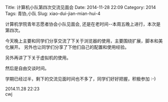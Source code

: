 Title: 计算机小队第四次交流见面会
Date: 2014-11-28 22:09
Category: 2014
Tags: 青协,小队
Slug: xiao-dui-jian-mian-hui-4

计算机学院青年志愿者协会小队见面会, 还是在老时间--本周五晚上进行，本次是第四次。

今天晚上主要和同学们分享交流了下关于浏览器的使用，主要围绕扩展，脚本和美化展开。
另外也让同学们分享了下他们自己的配置和使用经验。

另外再讲了下关于虚拟机的使用。

然后是自由交谈时间。

学期已经过半，剩下的交流见面时间也不多了，同学们好好把握，积极参加 :-)


2014.11.28 22:23  
cwj
